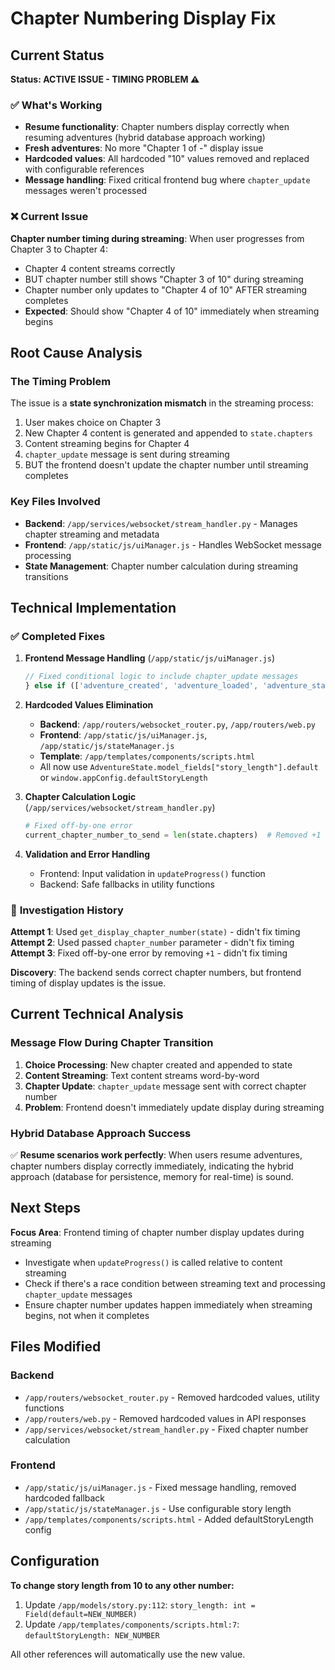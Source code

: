 # Chapter Numbering Display Fix

## Current Status

**Status: ACTIVE ISSUE - TIMING PROBLEM ⚠️**

### ✅ **What's Working**
- **Resume functionality**: Chapter numbers display correctly when resuming adventures (hybrid database approach working)
- **Fresh adventures**: No more "Chapter 1 of -" display issue
- **Hardcoded values**: All hardcoded "10" values removed and replaced with configurable references
- **Message handling**: Fixed critical frontend bug where `chapter_update` messages weren't processed

### ❌ **Current Issue**
**Chapter number timing during streaming**: When user progresses from Chapter 3 to Chapter 4:
- Chapter 4 content streams correctly
- BUT chapter number still shows "Chapter 3 of 10" during streaming
- Chapter number only updates to "Chapter 4 of 10" AFTER streaming completes
- **Expected**: Should show "Chapter 4 of 10" immediately when streaming begins

## Root Cause Analysis

### **The Timing Problem**
The issue is a **state synchronization mismatch** in the streaming process:

1. User makes choice on Chapter 3
2. New Chapter 4 content is generated and appended to `state.chapters`
3. Content streaming begins for Chapter 4
4. `chapter_update` message is sent during streaming
5. BUT the frontend doesn't update the chapter number until streaming completes

### **Key Files Involved**
- **Backend**: `/app/services/websocket/stream_handler.py` - Manages chapter streaming and metadata
- **Frontend**: `/app/static/js/uiManager.js` - Handles WebSocket message processing
- **State Management**: Chapter number calculation during streaming transitions

## Technical Implementation

### ✅ **Completed Fixes**

1. **Frontend Message Handling** (`/app/static/js/uiManager.js`)
   ```javascript
   // Fixed conditional logic to include chapter_update messages
   } else if (['adventure_created', 'adventure_loaded', 'adventure_status', 'chapter_update'].includes(data.type)) {
   ```

2. **Hardcoded Values Elimination**
   - **Backend**: `/app/routers/websocket_router.py`, `/app/routers/web.py`
   - **Frontend**: `/app/static/js/uiManager.js`, `/app/static/js/stateManager.js`
   - **Template**: `/app/templates/components/scripts.html`
   - All now use `AdventureState.model_fields["story_length"].default` or `window.appConfig.defaultStoryLength`

3. **Chapter Calculation Logic** (`/app/services/websocket/stream_handler.py`)
   ```python
   # Fixed off-by-one error
   current_chapter_number_to_send = len(state.chapters)  # Removed +1
   ```

4. **Validation and Error Handling**
   - Frontend: Input validation in `updateProgress()` function
   - Backend: Safe fallbacks in utility functions

### 🔄 **Investigation History**

**Attempt 1**: Used `get_display_chapter_number(state)` - didn't fix timing
**Attempt 2**: Used passed `chapter_number` parameter - didn't fix timing  
**Attempt 3**: Fixed off-by-one error by removing `+1` - didn't fix timing

**Discovery**: The backend sends correct chapter numbers, but frontend timing of display updates is the issue.

## Current Technical Analysis

### **Message Flow During Chapter Transition**
1. **Choice Processing**: New chapter created and appended to state
2. **Content Streaming**: Text content streams word-by-word
3. **Chapter Update**: `chapter_update` message sent with correct chapter number
4. **Problem**: Frontend doesn't immediately update display during streaming

### **Hybrid Database Approach Success**
✅ **Resume scenarios work perfectly**: When users resume adventures, chapter numbers display correctly immediately, indicating the hybrid approach (database for persistence, memory for real-time) is sound.

## Next Steps

**Focus Area**: Frontend timing of chapter number display updates during streaming
- Investigate when `updateProgress()` is called relative to content streaming
- Check if there's a race condition between streaming text and processing `chapter_update` messages
- Ensure chapter number updates happen immediately when streaming begins, not when it completes

## Files Modified

### Backend
- `/app/routers/websocket_router.py` - Removed hardcoded values, utility functions
- `/app/routers/web.py` - Removed hardcoded values in API responses  
- `/app/services/websocket/stream_handler.py` - Fixed chapter number calculation

### Frontend  
- `/app/static/js/uiManager.js` - Fixed message handling, removed hardcoded fallback
- `/app/static/js/stateManager.js` - Use configurable story length
- `/app/templates/components/scripts.html` - Added defaultStoryLength config

## Configuration

**To change story length from 10 to any other number:**
1. Update `/app/models/story.py:112`: `story_length: int = Field(default=NEW_NUMBER)`
2. Update `/app/templates/components/scripts.html:7`: `defaultStoryLength: NEW_NUMBER`

All other references will automatically use the new value.